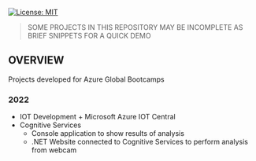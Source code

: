 [![License: MIT](https://img.shields.io/badge/License-MIT-blue.svg)](https://opensource.org/licenses/MIT)

> SOME PROJECTS IN THIS REPOSITORY MAY BE INCOMPLETE AS BRIEF SNIPPETS FOR A QUICK DEMO

## OVERVIEW
Projects developed for Azure Global Bootcamps

### 2022
- IOT Development + Microsoft Azure IOT Central
- Cognitive Services
  - Console application to show results of analysis
  - .NET Website connected to Cognitive Services to perform analysis from webcam